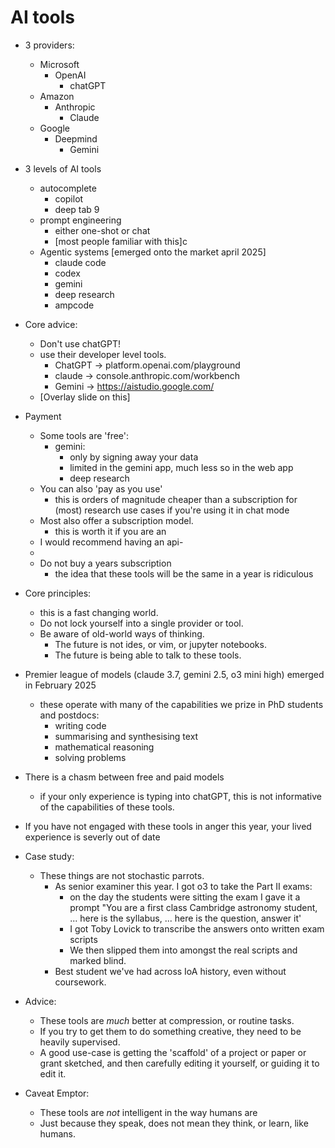 # AI tools

- 3 providers:
  - Microsoft
    - OpenAI
      - chatGPT 
  - Amazon
    - Anthropic
      - Claude 
  - Google
    - Deepmind
      - Gemini 
- 3 levels of AI tools
  - autocomplete
    - copilot
    - deep tab 9
  - prompt engineering 
    - either one-shot or chat
    - [most people familiar with this]c
  - Agentic systems [emerged onto the market april 2025]
    - claude code 
    - codex
    - gemini
    - deep research
    - ampcode

- Core advice:
  - Don't use chatGPT!
  - use their developer level tools.
    - ChatGPT -> platform.openai.com/playground 
    - claude -> console.anthropic.com/workbench
    - Gemini ->  https://aistudio.google.com/
  - [Overlay slide on this] 

- Payment 
  - Some tools are 'free':
    - gemini:
      - only by signing away your data
      - limited in the gemini app, much less so in the web app
      - deep research 
  - You can also 'pay as you use'
    - this is orders of magnitude cheaper than a subscription for (most) research use cases if you're using it in chat mode
  - Most also offer a subscription model.
    - this is worth it if you are an  
  - I would recommend having an api-
  - 
  - Do not buy a years subscription
    - the idea that these tools will be the same in a year is ridiculous 

- Core principles:
  - this is a fast changing world.
  - Do not lock yourself into a single provider or tool.
  - Be aware of old-world ways of thinking.
    - The future is not ides, or vim, or jupyter notebooks.
    - The future is being able to talk to these tools. 

- Premier league of models (claude 3.7, gemini 2.5, o3 mini high) emerged in February 2025
  - these operate with many of the capabilities we prize in PhD students and postdocs:
    - writing code
    - summarising and synthesising text
    - mathematical reasoning
    - solving problems
- There is a chasm between free and paid models
  - if your only experience is typing into chatGPT, this is not informative of the capabilities of these tools. 
- If you have not engaged with these tools in anger this year, your lived experience is severly out of date 

- Case study:
  - These things are not stochastic parrots.
    - As senior examiner this year. I got o3 to take the Part II exams:
      - on the day the students were sitting the exam I gave it a prompt "You are a first class Cambridge astronomy student, ... here is the syllabus, ... here is the question, answer it'
      - I got Toby Lovick to transcribe the answers onto written exam scripts
      - We then slipped them into amongst the real scripts and marked blind.
    - Best student we've had across IoA history, even without coursework.

- Advice:
  - These tools are _much_ better at compression, or routine tasks.
  - If you try to get them to do something creative, they need to be heavily supervised.
  - A good use-case is getting the 'scaffold' of a project or paper or grant sketched, and then carefully editing it yourself, or guiding it to edit it.

- Caveat Emptor:
  - These tools are _not_ intelligent in the way humans are
  - Just because they speak, does not mean they think, or learn, like humans. 
